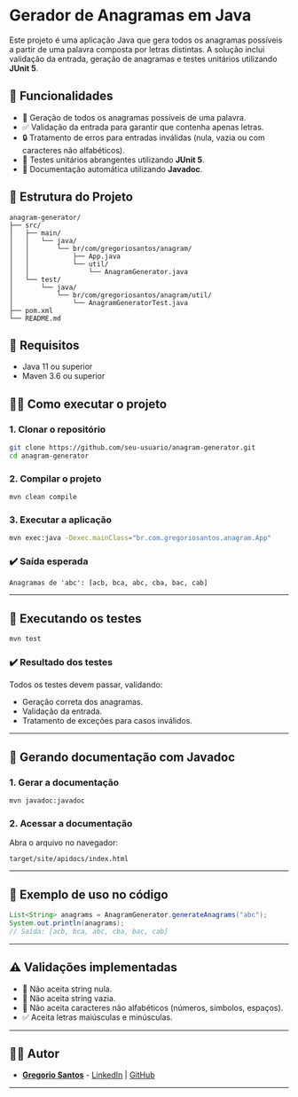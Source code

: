 
# Gerador de Anagramas em Java

Este projeto é uma aplicação Java que gera todos os anagramas possíveis a partir de uma palavra composta por letras distintas. A solução inclui validação da entrada, geração de anagramas e testes unitários utilizando **JUnit 5**.

## 🚀 Funcionalidades

- 🔡 Geração de todos os anagramas possíveis de uma palavra.
- ✅ Validação da entrada para garantir que contenha apenas letras.
- 🔒 Tratamento de erros para entradas inválidas (nula, vazia ou com caracteres não alfabéticos).
- 🧪 Testes unitários abrangentes utilizando **JUnit 5**.
- 📜 Documentação automática utilizando **Javadoc**.

## 📂 Estrutura do Projeto

```
anagram-generator/
├── src/
│   ├── main/
│   │   └── java/
│   │       └── br/com/gregoriosantos/anagram/
│   │           ├── App.java
│   │           └── util/
│   │               └── AnagramGenerator.java
│   └── test/
│       └── java/
│           └── br/com/gregoriosantos/anagram/util/
│               └── AnagramGeneratorTest.java
├── pom.xml
└── README.md
```

## 🔧 Requisitos

- Java 11 ou superior
- Maven 3.6 ou superior

## 🏃‍♂️ Como executar o projeto

### 1. Clonar o repositório

```bash
git clone https://github.com/seu-usuario/anagram-generator.git
cd anagram-generator
```

### 2. Compilar o projeto

```bash
mvn clean compile
```

### 3. Executar a aplicação

```bash
mvn exec:java -Dexec.mainClass="br.com.gregoriosantos.anagram.App"
```

### ✔️ Saída esperada

```
Anagramas de 'abc': [acb, bca, abc, cba, bac, cab]
```

---

## 🧪 Executando os testes

```bash
mvn test
```

### ✔️ Resultado dos testes

Todos os testes devem passar, validando:

- Geração correta dos anagramas.
- Validação da entrada.
- Tratamento de exceções para casos inválidos.

---

## 📜 Gerando documentação com Javadoc

### 1. Gerar a documentação

```bash
mvn javadoc:javadoc
```

### 2. Acessar a documentação

Abra o arquivo no navegador:

```
target/site/apidocs/index.html
```

---

## 📖 Exemplo de uso no código

```java
List<String> anagrams = AnagramGenerator.generateAnagrams("abc");
System.out.println(anagrams); 
// Saída: [acb, bca, abc, cba, bac, cab]
```

---

## ⚠️ Validações implementadas

- 🚫 Não aceita string nula.
- 🚫 Não aceita string vazia.
- 🚫 Não aceita caracteres não alfabéticos (números, símbolos, espaços).
- ✅ Aceita letras maiúsculas e minúsculas.

---

## 👨‍💻 Autor

- [**Gregorio Santos**](http://gregoriosantos.com.br) - [LinkedIn](https://www.linkedin.com/in/gregorio-santos) | [GitHub](https://github.com/gregoriohd)

---
